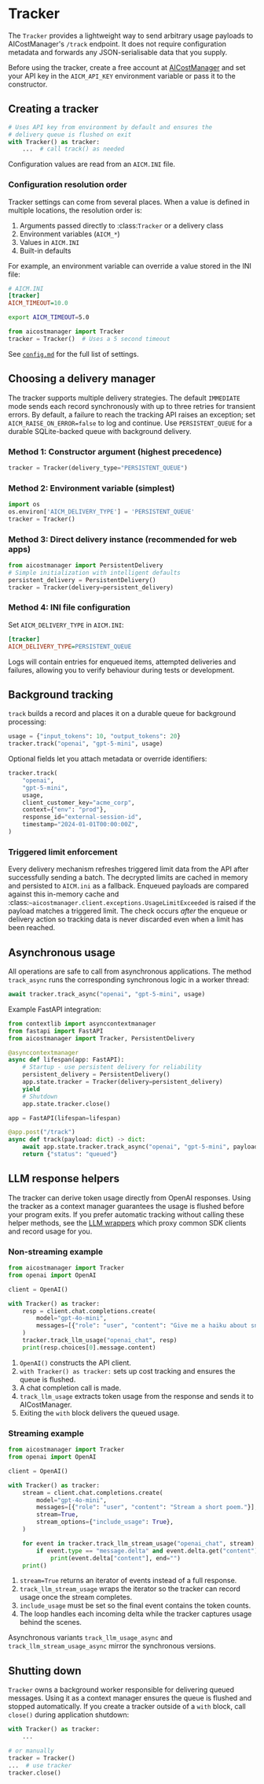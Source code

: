 # Tracker

The `Tracker` provides a lightweight way to send arbitrary usage payloads to
AICostManager's `/track` endpoint.  It does not require configuration metadata
and forwards any JSON-serialisable data that you supply.

Before using the tracker, create a free account at
[AICostManager](https://aicostmanager.com) and set your API key in the
`AICM_API_KEY` environment variable or pass it to the constructor.

## Creating a tracker

```python
# Uses API key from environment by default and ensures the
# delivery queue is flushed on exit
with Tracker() as tracker:
    ...  # call track() as needed
```

Configuration values are read from an ``AICM.INI`` file.

### Configuration resolution order

Tracker settings can come from several places. When a value is defined in
multiple locations, the resolution order is:

1. Arguments passed directly to :class:`Tracker` or a delivery class
2. Environment variables (``AICM_*``)
3. Values in ``AICM.INI``
4. Built-in defaults

For example, an environment variable can override a value stored in the INI
file:

```ini
# AICM.INI
[tracker]
AICM_TIMEOUT=10.0
```

```bash
export AICM_TIMEOUT=5.0
```

```python
from aicostmanager import Tracker
tracker = Tracker()  # Uses a 5 second timeout
```

See [`config.md`](config.md) for the full list of settings.

## Choosing a delivery manager

The tracker supports multiple delivery strategies. The default ``IMMEDIATE`` mode sends each record
synchronously with up to three retries for transient errors. By default, a failure to reach the
tracking API raises an exception; set ``AICM_RAISE_ON_ERROR=false`` to log and continue. Use
``PERSISTENT_QUEUE`` for a durable SQLite-backed queue with background
delivery.

### Method 1: Constructor argument (highest precedence)
```python
tracker = Tracker(delivery_type="PERSISTENT_QUEUE")
```

### Method 2: Environment variable (simplest)
```python
import os
os.environ['AICM_DELIVERY_TYPE'] = 'PERSISTENT_QUEUE'
tracker = Tracker()
```

### Method 3: Direct delivery instance (recommended for web apps)
```python
from aicostmanager import PersistentDelivery
# Simple initialization with intelligent defaults
persistent_delivery = PersistentDelivery()
tracker = Tracker(delivery=persistent_delivery)
```

### Method 4: INI file configuration
Set ``AICM_DELIVERY_TYPE`` in ``AICM.INI``:
```ini
[tracker]
AICM_DELIVERY_TYPE=PERSISTENT_QUEUE
```

Logs will contain entries for enqueued items, attempted deliveries and
failures, allowing you to verify behaviour during tests or development.

## Background tracking

`track` builds a record and places it on a durable queue for background
processing:

```python
usage = {"input_tokens": 10, "output_tokens": 20}
tracker.track("openai", "gpt-5-mini", usage)
```

Optional fields let you attach metadata or override identifiers:

```python
tracker.track(
    "openai",
    "gpt-5-mini",
    usage,
    client_customer_key="acme_corp",
    context={"env": "prod"},
    response_id="external-session-id",
    timestamp="2024-01-01T00:00:00Z",
)
```

### Triggered limit enforcement

Every delivery mechanism refreshes triggered limit data from the API after
successfully sending a batch. The decrypted limits are cached in memory and
persisted to ``AICM.ini`` as a fallback. Enqueued payloads are compared against
this in-memory cache and
:class:`~aicostmanager.client.exceptions.UsageLimitExceeded` is raised if the
payload matches a triggered limit. The check occurs *after* the enqueue or
delivery action so tracking data is never discarded even when a limit has been
reached.

## Asynchronous usage

All operations are safe to call from asynchronous applications.  The
method `track_async` runs the corresponding synchronous logic in a worker
thread:

```python
await tracker.track_async("openai", "gpt-5-mini", usage)
```

Example FastAPI integration:

```python
from contextlib import asynccontextmanager
from fastapi import FastAPI
from aicostmanager import Tracker, PersistentDelivery

@asynccontextmanager
async def lifespan(app: FastAPI):
    # Startup - use persistent delivery for reliability
    persistent_delivery = PersistentDelivery()
    app.state.tracker = Tracker(delivery=persistent_delivery)
    yield
    # Shutdown
    app.state.tracker.close()

app = FastAPI(lifespan=lifespan)

@app.post("/track")
async def track(payload: dict) -> dict:
    await app.state.tracker.track_async("openai", "gpt-5-mini", payload)
    return {"status": "queued"}
```

## LLM response helpers

The tracker can derive token usage directly from OpenAI responses. Using the
tracker as a context manager guarantees the usage is flushed before your
program exits. If you prefer automatic tracking without calling these helper
methods, see the [LLM wrappers](llm_wrappers.md) which proxy common SDK clients
and record usage for you.

### Non-streaming example

```python
from aicostmanager import Tracker
from openai import OpenAI

client = OpenAI()

with Tracker() as tracker:
    resp = client.chat.completions.create(
        model="gpt-4o-mini",
        messages=[{"role": "user", "content": "Give me a haiku about snow."}],
    )
    tracker.track_llm_usage("openai_chat", resp)
    print(resp.choices[0].message.content)
```

1. `OpenAI()` constructs the API client.
2. `with Tracker() as tracker:` sets up cost tracking and ensures the queue is
   flushed.
3. A chat completion call is made.
4. `track_llm_usage` extracts token usage from the response and sends it to
   AICostManager.
5. Exiting the `with` block delivers the queued usage.

### Streaming example

```python
from aicostmanager import Tracker
from openai import OpenAI

client = OpenAI()

with Tracker() as tracker:
    stream = client.chat.completions.create(
        model="gpt-4o-mini",
        messages=[{"role": "user", "content": "Stream a short poem."}],
        stream=True,
        stream_options={"include_usage": True},
    )

    for event in tracker.track_llm_stream_usage("openai_chat", stream):
        if event.type == "message.delta" and event.delta.get("content"):
            print(event.delta["content"], end="")
    print()
```

1. `stream=True` returns an iterator of events instead of a full response.
2. `track_llm_stream_usage` wraps the iterator so the tracker can record usage
   once the stream completes.
3. `include_usage` must be set so the final event contains the token counts.
4. The loop handles each incoming delta while the tracker captures usage behind
   the scenes.

Asynchronous variants ``track_llm_usage_async`` and
``track_llm_stream_usage_async`` mirror the synchronous versions.

## Shutting down

`Tracker` owns a background worker responsible for delivering queued
messages. Using it as a context manager ensures the queue is flushed and
stopped automatically.  If you create a tracker outside of a `with`
block, call `close()` during application shutdown:

```python
with Tracker() as tracker:
    ...

# or manually
tracker = Tracker()
...  # use tracker
tracker.close()
```

